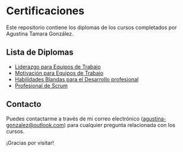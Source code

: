 # Certificaciones

Este repositorio contiene los diplomas de los cursos completados por Agustina Tamara González.

## Lista de Diplomas

- [Liderazgo para Equipos de Trabajo](https://platzi.com/p/agustinagonzalez8832/curso/1300-course/diploma/detalle/)
- [Motivación para Equipos de Trabajo](https://platzi.com/p/agustinagonzalez8832/curso/1896-motivacion/diploma/detalle/) 
- [Habilidades Blandas para el Desarrollo profesional](https://platzi.com/p/agustinagonzalez8832/curso/6570-habilidades-blandas/diploma/detalle/) 
- [Profesional de Scrum](https://platzi.com/p/agustinagonzalez8832/curso/6570-habilidades-blandas/diploma/detalle/) 
  
## Contacto

Puedes contactarme a través de mi correo electrónico (agustina-gonzalez@outlook.com) para cualquier pregunta relacionada con los cursos.

¡Gracias por visitar!
